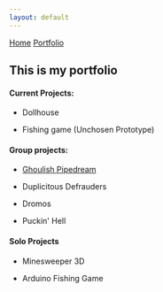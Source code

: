 ```yaml
---
layout: default
---
```


[Home](./)  [Portfolio](./portfolio.html)

## This is my portfolio


#### Current Projects:

*   Dollhouse

*   Fishing game (Unchosen Prototype)

#### Group projects:

*   [Ghoulish Pipedream](./ghoulishpipedream.html)

*   Duplicitous Defrauders

*   Dromos

*   Puckin' Hell

#### Solo Projects

*   Minesweeper 3D

*   Arduino Fishing Game





